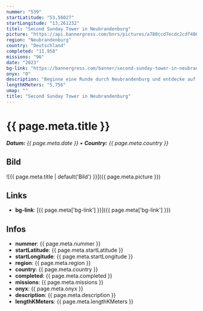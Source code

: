```yaml
---
nummer: "539"
startLatitude: "53,56027"
startLongitude: "13,261232"
titel: "Second Sunday Tower in Neubrandenburg"
picture: "https://api.bannergress.com/bnrs/pictures/a788ccd7ecdc2cdf406a7cdbf51c2265"
region: "Neubrandenburg"
country: "Deutschland"
completed: "11.958"
missions: "96"
date: "2023"
bg-link: "https://bannergress.com/banner/second-sunday-tower-in-neubrandenburg-ca2b"
onyx: "0"
description: "Beginne eine Runde durch Neubrandenburg und entdecke auf deiner Runde Sehenswürdigkeiten und Denkmäler der Stadt Neubrandenburg. Starte am Bahnhof deine Runde"
lengthKMeters: "5,756"
umap: ""
title: "Second Sunday Tower in Neubrandenburg"
---
```


# {{ page.meta.title }}
_**Datum:** {{ page.meta.date }} • **Country:** {{ page.meta.country }}_

## Bild
![{{ page.meta.title | default('Bild') }}]({{ page.meta.picture }})

## Links
- **bg-link**: [{{ page.meta['bg-link'] }}]({{ page.meta['bg-link'] }})

## Infos
- **nummer**: {{ page.meta.nummer }}
- **startLatitude**: {{ page.meta.startLatitude }}
- **startLongitude**: {{ page.meta.startLongitude }}
- **region**: {{ page.meta.region }}
- **country**: {{ page.meta.country }}
- **completed**: {{ page.meta.completed }}
- **missions**: {{ page.meta.missions }}
- **onyx**: {{ page.meta.onyx }}
- **description**: {{ page.meta.description }}
- **lengthKMeters**: {{ page.meta.lengthKMeters }}

